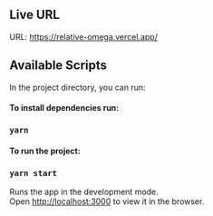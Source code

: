 ## Live URL

URL: https://relative-omega.vercel.app/

## Available Scripts

In the project directory, you can run:

#### To install dependencies run:

### `yarn`

#### To run the project:

### `yarn start`

Runs the app in the development mode.\
Open [http://localhost:3000](http://localhost:3000) to view it in the browser.

